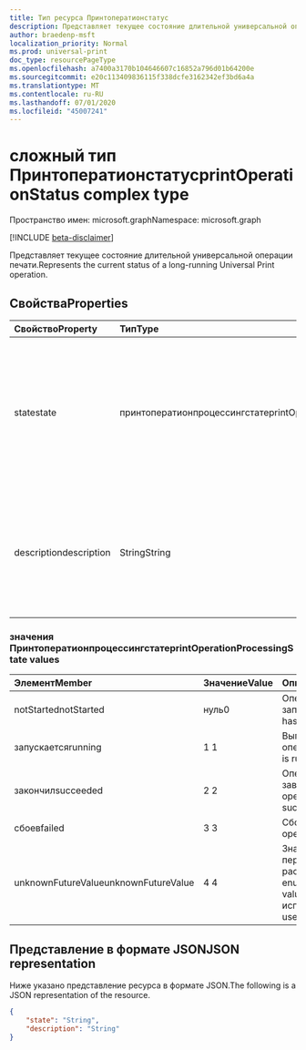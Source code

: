 ```yaml
---
title: Тип ресурса Принтоператионстатус
description: Представляет текущее состояние длительной универсальной операции печати.
author: braedenp-msft
localization_priority: Normal
ms.prod: universal-print
doc_type: resourcePageType
ms.openlocfilehash: a7400a3170b104646607c16852a796d01b64200e
ms.sourcegitcommit: e20c113409836115f338dcfe3162342ef3bd6a4a
ms.translationtype: MT
ms.contentlocale: ru-RU
ms.lasthandoff: 07/01/2020
ms.locfileid: "45007241"
---
```

# <a name="printoperationstatus-complex-type"></a><span data-ttu-id="c804a-103">сложный тип Принтоператионстатус</span><span class="sxs-lookup"><span data-stu-id="c804a-103">printOperationStatus complex type</span></span>

<span data-ttu-id="c804a-104">Пространство имен: microsoft.graph</span><span class="sxs-lookup"><span data-stu-id="c804a-104">Namespace: microsoft.graph</span></span>

[!INCLUDE [beta-disclaimer](../../includes/beta-disclaimer.md)]

<span data-ttu-id="c804a-105">Представляет текущее состояние длительной универсальной операции печати.</span><span class="sxs-lookup"><span data-stu-id="c804a-105">Represents the current status of a long-running Universal Print operation.</span></span>

## <a name="properties"></a><span data-ttu-id="c804a-106">Свойства</span><span class="sxs-lookup"><span data-stu-id="c804a-106">Properties</span></span>
| <span data-ttu-id="c804a-107">Свойство</span><span class="sxs-lookup"><span data-stu-id="c804a-107">Property</span></span>     | <span data-ttu-id="c804a-108">Тип</span><span class="sxs-lookup"><span data-stu-id="c804a-108">Type</span></span>        | <span data-ttu-id="c804a-109">Описание</span><span class="sxs-lookup"><span data-stu-id="c804a-109">Description</span></span> |
|:-------------|:------------|:------------|
|<span data-ttu-id="c804a-110">state</span><span class="sxs-lookup"><span data-stu-id="c804a-110">state</span></span>|<span data-ttu-id="c804a-111">принтоператионпроцессингстате</span><span class="sxs-lookup"><span data-stu-id="c804a-111">printOperationProcessingState</span></span>|<span data-ttu-id="c804a-112">Текущее состояние обработки Принтоператион.</span><span class="sxs-lookup"><span data-stu-id="c804a-112">The printOperation's current processing state.</span></span> <span data-ttu-id="c804a-113">Допустимые значения описаны в приведенной ниже таблице.</span><span class="sxs-lookup"><span data-stu-id="c804a-113">Valid values are described in the following table.</span></span> <span data-ttu-id="c804a-114">Только для чтения.</span><span class="sxs-lookup"><span data-stu-id="c804a-114">Read-only.</span></span>|
|<span data-ttu-id="c804a-115">description</span><span class="sxs-lookup"><span data-stu-id="c804a-115">description</span></span>|<span data-ttu-id="c804a-116">String</span><span class="sxs-lookup"><span data-stu-id="c804a-116">String</span></span>|<span data-ttu-id="c804a-117">Удобное для человека описание текущего состояния обработки Принтоператион.</span><span class="sxs-lookup"><span data-stu-id="c804a-117">A human-readable description of the printOperation's current processing state.</span></span> <span data-ttu-id="c804a-118">Только для чтения.</span><span class="sxs-lookup"><span data-stu-id="c804a-118">Read-only.</span></span>|

### <a name="printoperationprocessingstate-values"></a><span data-ttu-id="c804a-119">значения Принтоператионпроцессингстате</span><span class="sxs-lookup"><span data-stu-id="c804a-119">printOperationProcessingState values</span></span>

|<span data-ttu-id="c804a-120">Элемент</span><span class="sxs-lookup"><span data-stu-id="c804a-120">Member</span></span>|<span data-ttu-id="c804a-121">Значение</span><span class="sxs-lookup"><span data-stu-id="c804a-121">Value</span></span>|<span data-ttu-id="c804a-122">Описание</span><span class="sxs-lookup"><span data-stu-id="c804a-122">Description</span></span>|
|:---|:---|:---|
|<span data-ttu-id="c804a-123">notStarted</span><span class="sxs-lookup"><span data-stu-id="c804a-123">notStarted</span></span>|<span data-ttu-id="c804a-124">нуль</span><span class="sxs-lookup"><span data-stu-id="c804a-124">0</span></span>|<span data-ttu-id="c804a-125">Операция еще не запущена.</span><span class="sxs-lookup"><span data-stu-id="c804a-125">The operation has not yet started.</span></span>|
|<span data-ttu-id="c804a-126">запускается</span><span class="sxs-lookup"><span data-stu-id="c804a-126">running</span></span>|<span data-ttu-id="c804a-127">1 </span><span class="sxs-lookup"><span data-stu-id="c804a-127">1</span></span>|<span data-ttu-id="c804a-128">Выполняется операция.</span><span class="sxs-lookup"><span data-stu-id="c804a-128">The operation is running.</span></span>|
|<span data-ttu-id="c804a-129">закончил</span><span class="sxs-lookup"><span data-stu-id="c804a-129">succeeded</span></span>|<span data-ttu-id="c804a-130">2 </span><span class="sxs-lookup"><span data-stu-id="c804a-130">2</span></span>|<span data-ttu-id="c804a-131">Операция успешно завершена.</span><span class="sxs-lookup"><span data-stu-id="c804a-131">The operation completed successfully.</span></span>|
|<span data-ttu-id="c804a-132">сбоев</span><span class="sxs-lookup"><span data-stu-id="c804a-132">failed</span></span>|<span data-ttu-id="c804a-133">3 </span><span class="sxs-lookup"><span data-stu-id="c804a-133">3</span></span>|<span data-ttu-id="c804a-134">Сбой операции.</span><span class="sxs-lookup"><span data-stu-id="c804a-134">The operation failed.</span></span>|
|<span data-ttu-id="c804a-135">unknownFutureValue</span><span class="sxs-lookup"><span data-stu-id="c804a-135">unknownFutureValue</span></span>|<span data-ttu-id="c804a-136">4 </span><span class="sxs-lookup"><span data-stu-id="c804a-136">4</span></span>|<span data-ttu-id="c804a-137">Значение Sentinel для перечисления расширяемые.</span><span class="sxs-lookup"><span data-stu-id="c804a-137">Evolvable enumeration sentinel value.</span></span> <span data-ttu-id="c804a-138">Не следует использовать.</span><span class="sxs-lookup"><span data-stu-id="c804a-138">Do not use.</span></span>|

## <a name="json-representation"></a><span data-ttu-id="c804a-139">Представление в формате JSON</span><span class="sxs-lookup"><span data-stu-id="c804a-139">JSON representation</span></span>

<span data-ttu-id="c804a-140">Ниже указано представление ресурса в формате JSON.</span><span class="sxs-lookup"><span data-stu-id="c804a-140">The following is a JSON representation of the resource.</span></span>

<!-- {
  "blockType": "resource",
  "optionalProperties": [

  ],
  "@odata.type": "microsoft.graph.printOperationStatus"
}-->

```json
{
    "state": "String",
    "description": "String"
}
```

<!-- uuid: 8fcb5dbc-d5aa-4681-8e31-b001d5168d79
2015-10-25 14:57:30 UTC -->
<!-- {
  "type": "#page.annotation",
  "description": "printOperationStatus resource",
  "keywords": "",
  "section": "documentation",
  "tocPath": ""
}-->